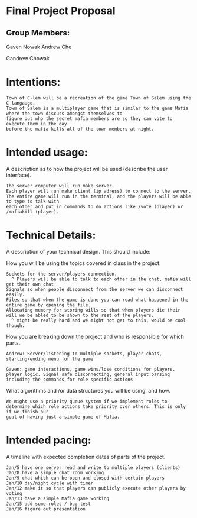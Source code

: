 # Final Project Proposal

## Group Members:

Gaven Nowak Andrew Che

Gandrew Chowak

# Intentions:

    Town of C-lem will be a recreation of the game Town of Salem using the C langauge.
    Towm of Salem is a multiplayer game that is similar to the game Mafia where the town discuss amongst themselves to
    figure out who the secret mafia members are so they can vote to execute them in the day
    before the mafia kills all of the town members at night.

# Intended usage:

A description as to how the project will be used (describe the user interface).

    The server computer will run make server.
    Each player will run make client (ip adress) to connect to the server.
    The entire game will run in the terminal, and the players will be able to type to talk with
    each other and put in commands to do actions like /vote (player) or /mafiakill (player).



# Technical Details:

A description of your technical design. This should include:

How you will be using the topics covered in class in the project.

    Sockets for the server/players connection.
      ^ Players will be able to talk to each other in the chat, mafia will get their own chat
    Signals so when people disconnect from the server we can disconnect easily.
    Files so that when the game is done you can read what happened in the entire game by opening the file.
    Allocating memory for storing wills so that when players die their will we be abled to be shown to the rest of the players.
      ^ might be really hard and we might not get to this, would be cool though.

How you are breaking down the project and who is responsible for which parts.

    Andrew: Server/listening to multiple sockets, player chats, starting/ending menu for the game

    Gaven: game interactions, game wins/lose conditions for players, player logic. Signal safe disconnecting, general input parsing including the commands for role specific actions

What algorithms and /or data structures you will be using, and how.

    We might use a priority queue system if we implement roles to determine which role actions take priority over others. This is only if we finish our
    goal of having just a simple game of Mafia.

# Intended pacing:

A timeline with expected completion dates of parts of the project.

    Jan/5 have one server read and write to multiple players (clients)
    Jan/8 have a simple chat room working
    Jan/9 chat which can be open and closed with certain players
    Jan/10 day/night cycle with timer
    Jan/12 make it so that players can publicly execute other players by voting
    Jan/13 have a simple Mafia game working
    Jan/15 add some roles / bug test
    Jan/16 figure out presentation
